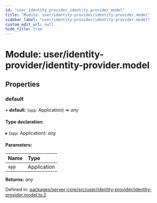 ```yaml
---
id: "user_identity_provider_identity_provider_model"
title: "Module: user/identity-provider/identity-provider.model"
sidebar_label: "user/identity-provider/identity-provider.model"
custom_edit_url: null
hide_title: true
---
```


# Module: user/identity-provider/identity-provider.model

## Properties

### default

• **default**: (`app`: Application) => *any*

#### Type declaration:

▸ (`app`: Application): *any*

#### Parameters:

Name | Type |
:------ | :------ |
`app` | Application |

**Returns:** *any*

Defined in: [packages/server-core/src/user/identity-provider/identity-provider.model.ts:2](https://github.com/xr3ngine/xr3ngine/blob/716a06460/packages/server-core/src/user/identity-provider/identity-provider.model.ts#L2)
